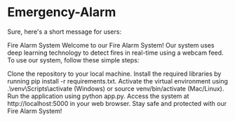 # Emergency-Alarm

Sure, here's a short message for users:

Fire Alarm System
Welcome to our Fire Alarm System! Our system uses deep learning technology to detect fires in real-time using a webcam feed. To use our system, follow these simple steps:

Clone the repository to your local machine.
Install the required libraries by running pip install -r requirements.txt.
Activate the virtual environment using .\venv\Scripts\activate (Windows) or source venv/bin/activate (Mac/Linux).
Run the application using python app.py.
Access the system at http://localhost:5000 in your web browser.
Stay safe and protected with our Fire Alarm System!
